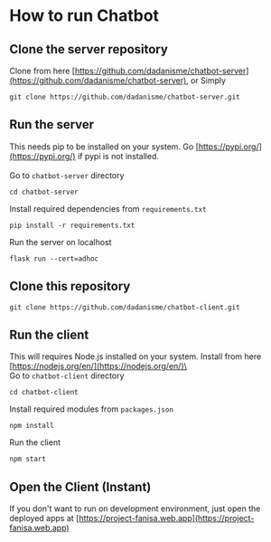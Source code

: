 # How to run Chatbot

## Clone the server repository

Clone from here [https://github.com/dadanisme/chatbot-server](https://github.com/dadanisme/chatbot-server), or Simply

    git clone https://github.com/dadanisme/chatbot-server.git

## Run the server

This needs pip to be installed on your system. Go [https://pypi.org/](https://pypi.org/) if pypi is not installed. \
\
Go to `chatbot-server` directory

```
cd chatbot-server
```

Install required dependencies from `requirements.txt`

```
pip install -r requirements.txt
```

Run the server on localhost

```
flask run --cert=adhoc
```

## Clone this repository

    git clone https://github.com/dadanisme/chatbot-client.git

## Run the client

This will requires Node.js installed on your system. Install from here [https://nodejs.org/en/](https://nodejs.org/en/)\
\
Go to `chatbot-client` directory

```
cd chatbot-client
```

Install required modules from `packages.json`

```
npm install
```

Run the client

```
npm start
```

## Open the Client (Instant)

If you don't want to run on development environment, just open the deployed apps at [https://project-fanisa.web.app](https://project-fanisa.web.app)
